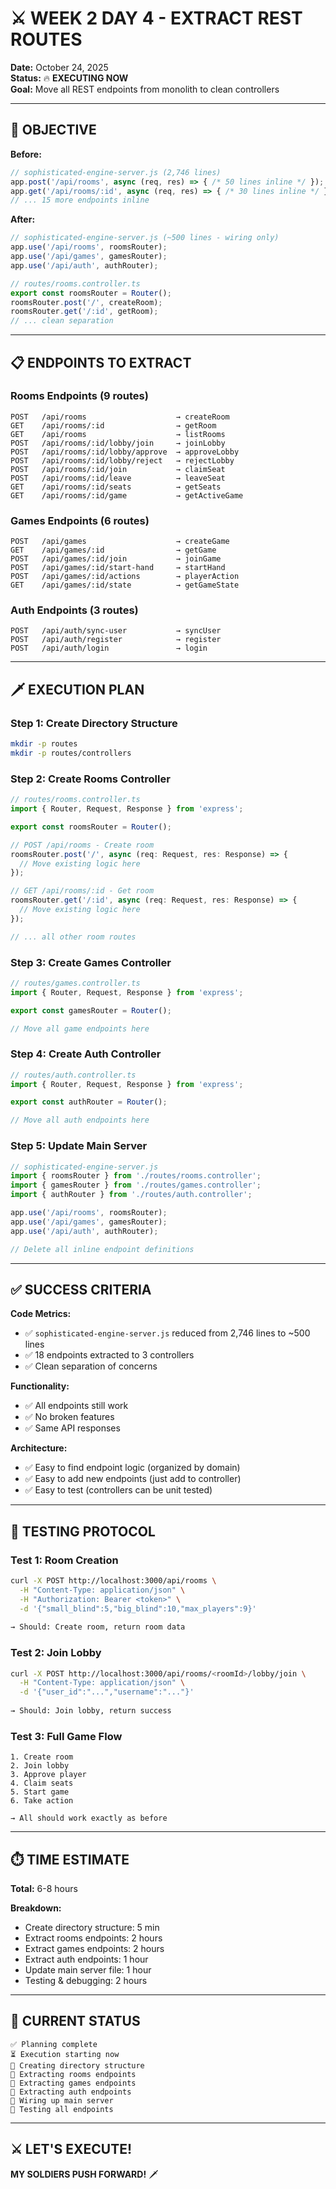 # ⚔️ WEEK 2 DAY 4 - EXTRACT REST ROUTES

**Date:** October 24, 2025  
**Status:** 🔥 **EXECUTING NOW**  
**Goal:** Move all REST endpoints from monolith to clean controllers

---

## 🎯 **OBJECTIVE**

**Before:**
```javascript
// sophisticated-engine-server.js (2,746 lines)
app.post('/api/rooms', async (req, res) => { /* 50 lines inline */ });
app.get('/api/rooms/:id', async (req, res) => { /* 30 lines inline */ });
// ... 15 more endpoints inline
```

**After:**
```typescript
// sophisticated-engine-server.js (~500 lines - wiring only)
app.use('/api/rooms', roomsRouter);
app.use('/api/games', gamesRouter);
app.use('/api/auth', authRouter);

// routes/rooms.controller.ts
export const roomsRouter = Router();
roomsRouter.post('/', createRoom);
roomsRouter.get('/:id', getRoom);
// ... clean separation
```

---

## 📋 **ENDPOINTS TO EXTRACT**

### **Rooms Endpoints (9 routes)**
```
POST   /api/rooms                    → createRoom
GET    /api/rooms/:id                → getRoom
GET    /api/rooms                    → listRooms
POST   /api/rooms/:id/lobby/join     → joinLobby
POST   /api/rooms/:id/lobby/approve  → approveLobby
POST   /api/rooms/:id/lobby/reject   → rejectLobby
POST   /api/rooms/:id/join           → claimSeat
POST   /api/rooms/:id/leave          → leaveSeat
GET    /api/rooms/:id/seats          → getSeats
GET    /api/rooms/:id/game           → getActiveGame
```

### **Games Endpoints (6 routes)**
```
POST   /api/games                    → createGame
GET    /api/games/:id                → getGame
POST   /api/games/:id/join           → joinGame
POST   /api/games/:id/start-hand     → startHand
POST   /api/games/:id/actions        → playerAction
GET    /api/games/:id/state          → getGameState
```

### **Auth Endpoints (3 routes)**
```
POST   /api/auth/sync-user           → syncUser
POST   /api/auth/register            → register
POST   /api/auth/login               → login
```

---

## 🗡️ **EXECUTION PLAN**

### **Step 1: Create Directory Structure**
```bash
mkdir -p routes
mkdir -p routes/controllers
```

### **Step 2: Create Rooms Controller**
```typescript
// routes/rooms.controller.ts
import { Router, Request, Response } from 'express';

export const roomsRouter = Router();

// POST /api/rooms - Create room
roomsRouter.post('/', async (req: Request, res: Response) => {
  // Move existing logic here
});

// GET /api/rooms/:id - Get room
roomsRouter.get('/:id', async (req: Request, res: Response) => {
  // Move existing logic here
});

// ... all other room routes
```

### **Step 3: Create Games Controller**
```typescript
// routes/games.controller.ts
import { Router, Request, Response } from 'express';

export const gamesRouter = Router();

// Move all game endpoints here
```

### **Step 4: Create Auth Controller**
```typescript
// routes/auth.controller.ts
import { Router, Request, Response } from 'express';

export const authRouter = Router();

// Move all auth endpoints here
```

### **Step 5: Update Main Server**
```typescript
// sophisticated-engine-server.js
import { roomsRouter } from './routes/rooms.controller';
import { gamesRouter } from './routes/games.controller';
import { authRouter } from './routes/auth.controller';

app.use('/api/rooms', roomsRouter);
app.use('/api/games', gamesRouter);
app.use('/api/auth', authRouter);

// Delete all inline endpoint definitions
```

---

## ✅ **SUCCESS CRITERIA**

**Code Metrics:**
- ✅ `sophisticated-engine-server.js` reduced from 2,746 lines to ~500 lines
- ✅ 18 endpoints extracted to 3 controllers
- ✅ Clean separation of concerns

**Functionality:**
- ✅ All endpoints still work
- ✅ No broken features
- ✅ Same API responses

**Architecture:**
- ✅ Easy to find endpoint logic (organized by domain)
- ✅ Easy to add new endpoints (just add to controller)
- ✅ Easy to test (controllers can be unit tested)

---

## 🧪 **TESTING PROTOCOL**

### **Test 1: Room Creation**
```bash
curl -X POST http://localhost:3000/api/rooms \
  -H "Content-Type: application/json" \
  -H "Authorization: Bearer <token>" \
  -d '{"small_blind":5,"big_blind":10,"max_players":9}'
  
→ Should: Create room, return room data
```

### **Test 2: Join Lobby**
```bash
curl -X POST http://localhost:3000/api/rooms/<roomId>/lobby/join \
  -H "Content-Type: application/json" \
  -d '{"user_id":"...","username":"..."}'
  
→ Should: Join lobby, return success
```

### **Test 3: Full Game Flow**
```
1. Create room
2. Join lobby
3. Approve player
4. Claim seats
5. Start game
6. Take action

→ All should work exactly as before
```

---

## ⏱️ **TIME ESTIMATE**

**Total:** 6-8 hours

**Breakdown:**
- Create directory structure: 5 min
- Extract rooms endpoints: 2 hours
- Extract games endpoints: 2 hours
- Extract auth endpoints: 1 hour
- Update main server file: 1 hour
- Testing & debugging: 2 hours

---

## 🎯 **CURRENT STATUS**

```
✅ Planning complete
⏳ Execution starting now
🔨 Creating directory structure
🔨 Extracting rooms endpoints
🔨 Extracting games endpoints
🔨 Extracting auth endpoints
🔨 Wiring up main server
🔨 Testing all endpoints
```

---

## ⚔️ **LET'S EXECUTE!**

**MY SOLDIERS PUSH FORWARD!** 🗡️

